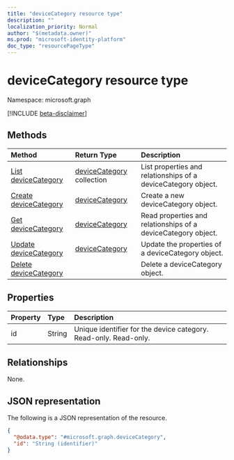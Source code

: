 ```yaml
---
title: "deviceCategory resource type"
description: ""
localization_priority: Normal
author: "$(metadata.owner)"
ms.prod: "microsoft-identity-platform"
doc_type: "resourcePageType"
---
```


# deviceCategory resource type

Namespace: microsoft.graph

[!INCLUDE [beta-disclaimer](../../includes/beta-disclaimer.md)]

## Methods

| Method                                                   | Return Type                                    | Description                                                   |
| :------------------------------------------------------- | :--------------------------------------------- | :------------------------------------------------------------ |
| [List deviceCategory](../api/devicecategory-list.md)     | [deviceCategory](deviceCategory.md) collection | List properties and relationships of a deviceCategory object. |
| [Create deviceCategory](../api/devicecategory-create.md) | [deviceCategory](deviceCategory.md)            | Create a new deviceCategory object.                           |
| [Get deviceCategory](../api/devicecategory-get.md)       | [deviceCategory](deviceCategory.md)            | Read properties and relationships of a deviceCategory object. |
| [Update deviceCategory](../api/devicecategory-update.md) | [deviceCategory](deviceCategory.md)            | Update the properties of a deviceCategory object.             |
| [Delete deviceCategory](../api/devicecategory-delete.md) |                                                | Delete a deviceCategory object.                               |

## Properties

| Property | Type   | Description                                                      |
| :------- | :----- | :--------------------------------------------------------------- |
| id       | String | Unique identifier for the device category. Read-only. Read-only. |

## Relationships

None.

## JSON representation

The following is a JSON representation of the resource.

<!-- {
  "blockType": "resource",
  "keyProperty": "id",
  "@odata.type": "microsoft.graph.deviceCategory",
  "baseType": "microsoft.graph.entity",
  "openType": False
}
-->

```json
{
  "@odata.type": "#microsoft.graph.deviceCategory",
  "id": "String (identifier)"
}
```
